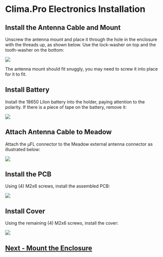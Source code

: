 # Clima.Pro Electronics Installation

## Install the Antenna Cable and Mount

Unscrew the antenna mount and place it through the hole in the enclosure with the threads up, as shown below. Use the lock-washer on top and the tooth-washer on the bottom:

![](Antenna_Cable_Mount.png)

The antenna mount should fit snuggly, you may need to screw it into place for it to fit.

## Install Battery

Install the 18650 LiIon battery into the holder, paying attention to the polarity. If there is a piece of tape on the battery, remove it:

![](Battery.png)

## Attach Antenna Cable to Meadow

Attach the µFL connector to the Meadow external antenna connector as illustrated below:

![](Antenna_Cable_Meadow.png)

## Install the PCB

Using (4) M2x6 screws, install the assembled PCB:

![](PCB_Install.png)

## Install Cover

Using the remaining (4) M2x6 screws, install the cover:

![](Cover_Install.png)

## [Next - Mount the Enclosure](../Enclosure_Mounting/readme.md)